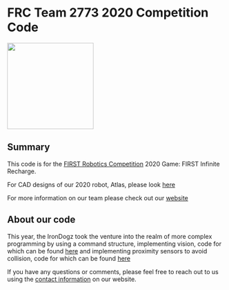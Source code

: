 # FRC Team 2773 2020 Competition Code

<img src="https://github.com/IronDogz2773/images/blob/master/IMG_1741.png" width =200>

## Summary
This code is for the [FIRST Robotics Competition](http://www.firstinspires.org/robotics/frc) 2020 Game: FIRST Infinite Recharge. 

For CAD designs of our 2020 robot, Atlas, please look [here](https://www.youtube.com)

For more information on our team please check out our [website](http://www.team2773.org)

## About our code
This year, the IronDogz took the venture into the realm of more complex programming by using a command structure, implementing vision, code for which can be found [here](https://github.com/IronDogz2773/MultiCamera2020) and implementing proximity sensors to avoid collision, code for which can be found [here](https://github.com/IronDogz2773/Distance-Sensor-Arduino)

If you have any questions or comments, please feel free to reach out to us using the [contact information](http://www.team2773.org/client/social.html) on our website.
